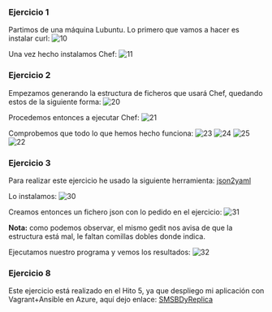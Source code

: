 ### Ejercicio 1
Partimos de una máquina Lubuntu. Lo primero que vamos a hacer es instalar curl:
![10](https://www.dropbox.com/s/2f0ztr4y49pqp05/instalar%20curl.png?dl=1)

Una vez hecho instalamos Chef:
![11](https://www.dropbox.com/s/2b2m52a3tjaatk7/6-1-001.png?dl=1)

### Ejercicio 2
Empezamos generando la estructura de ficheros que usará Chef, quedando estos de la siguiente forma:
![20](https://www.dropbox.com/s/5suw6kbu8755skv/6-2-001.png?dl=1)

Procedemos entonces a ejecutar Chef:
![21](https://www.dropbox.com/s/vfdx3nmhl74yayc/6-2-002.png?dl=1)

Comprobemos que todo lo que hemos hecho funciona:
![23](https://www.dropbox.com/s/881myar592cz407/probando%20vim.png?dl=1)
![24](https://www.dropbox.com/s/hz473w4ult4ftyg/viendo%20que%20va%20el%20archivo%20y%20directorio.png?dl=1)
![25](https://www.dropbox.com/s/oqcl387sla1nm2l/probar%20nginx%20%28ejer2%29.png?dl=1)
![22](https://www.dropbox.com/s/snueya6mj9iewwj/probando%20nginx2.png?dl=1)

### Ejercicio 3
Para realizar este ejercicio he usado la siguiente herramienta: [json2yaml](https://github.com/coolaj86/json2yaml)

Lo instalamos:
![30](https://www.dropbox.com/s/21q6s3ba4ls4gkm/6-3-001.png?dl=1)

Creamos entonces un fichero json con lo pedido en el ejercicio:
![31](https://www.dropbox.com/s/gppn8z6oob3kldx/6-3-002.png?dl=1)

__Nota:__ como podemos observar, el mismo gedit nos avisa de que la estructura está mal, le faltan comillas dobles donde indica.

Ejecutamos nuestro programa y vemos los resultados:
![32](https://www.dropbox.com/s/iqkkl5e70583tds/6-3-003.png?dl=1)

### Ejercicio 8
Este ejercicio está realizado en el Hito 5, ya que despliego mi aplicación con Vagrant+Ansible en Azure, aquí dejo enlace:
[SMSBDyReplica](https://github.com/neon520/SMS-BDyReplica)
